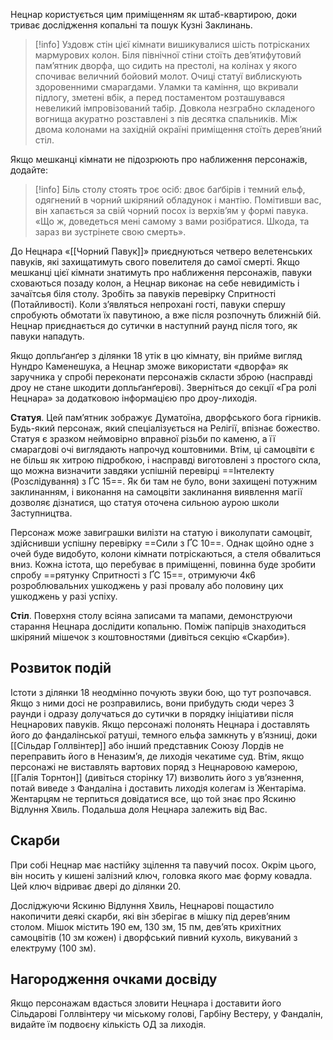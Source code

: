 Нецнар користується цим приміщенням як штаб-квартирою, доки триває дослідження копальні та пошук Кузні Заклинань.
>[!info]
>Уздовж стін цієї кімнати вишикувалися шість потрісканих мармурових колон. Біля північної стіни стоїть дев’ятифутовий пам’ятник дворфа, що сидить на престолі, на колінах у якого спочиває величний бойовий молот. Очиці статуї виблискують здоровенними смарагдами. Уламки та каміння, що вкривали підлогу, зметені вбік, а перед постаментом розташувався невеликий імпровізований табір. Довкола незграбно складеного вогнища акуратно розставлені з пів десятка спальників. Між двома колонами на західній окраїні приміщення стоїть дерев’яний стіл.

Якщо мешканці кімнати не підозрюють про наближення персонажів, додайте:

>[!info]
> Біль столу стоять троє осіб: двоє баґбірів і темний ельф, одягнений в чорний шкіряний обладунок і мантію. Помітивши вас, він хапається за свій чорний посох із верхів’ям у формі павука. «Що ж, доведеться мені самому з вами розібратися. Шкода, та зараз ви зустрінете свою смерть».

До Нецнара «[[Чорний Павук]]» приєднуються четверо велетенських павуків, які захищатимуть свого повелителя до самої смерті. Якщо мешканці цієї кімнати знатимуть про наближення персонажів, павуки сховаються позаду колон, а Нецнар виконає на себе невидимість і зачаїтсья біля столу. Зробіть за павуків перевірку Спритності (Потайливості). Коли з’являться непрохані гості, павуки спершу спробують обмотати їх павутиною, а вже після розпочнуть ближній бій. Нецнар приєднається до сутички в наступний раунд після того, як павуки нападуть.

Якщо допльґанґер з ділянки 18 утік в цю кімнату, він прийме вигляд Нундро Каменешука, а Нецнар зможе використати «дворфа» як заручника у спробі переконати персонажів скласти зброю (насправді дроу не стане шкодити допльґанґерові). Зверніться до секції «Гра ролі Нецнара» за додатковою інформацією про дроу-лиходія.

**Статуя**. Цей пам’ятник зображує Думатоїна, дворфського бога гірників. Будь-який персонаж, який спеціалізується на Релігії, впізнає божество. Статуя є зразком неймовірно вправної різьби по каменю, а її смарагдові очі виглядають напрочуд коштовними. Втім, ці самоцвіти є не більш як хитрою підробкою, і насправді виготовлені з простого скла, що можна визначити завдяки успішній перевірці ==Інтелекту (Розслідування) з ҐС 15==. Як би там не було, вони захищені потужним заклинанням, і виконання на самоцвіти заклинання виявлення магії дозволяє дізнатися, що статуя оточена сильною аурою школи Заступництва.

Персонаж може завиграшки вилізти на статую і виколупати самоцвіт, здійснивши успішну перевірку ==Сили з ҐС 10==. Однак щойно одне з очей буде видобуто, колони кімнати потріскаються, а стеля обвалиться вниз. Кожна істота, що перебуває в приміщенні, повинна буде зробити спробу ==рятунку Спритності з ҐС 15==, отримуючи 4к6 розроблювальних ушкоджень у разі провалу або половину цих ушкоджень у разі успіху.

**Стіл**. Поверхня столу всіяна записами та мапами, демонструючи старання Нецнара дослідити копальню. Поміж папірців знаходиться шкіряний мішечок з коштовностями (дивіться секцію «Скарби»).

## Розвиток подій
Істоти з ділянки 18 неодмінно почують звуки бою, що тут розпочався. Якщо з ними досі не розправились, вони прибудуть сюди через 3 раунди і одразу долучаться до сутички в порядку ініціативи після Нецнарових павуків. Якщо персонажі полонять Нецнара і доставлять його до фандалінської ратуші, темного ельфа замкнуть у в’язниці, доки [[Сільдар Голлвінтер]] або інший представник Союзу Лордів не переправить його в Неназим’я, де лиходія чекатиме суд. Втім, якщо персонажі не виставлять вартових поряд з Нецнаровою камерою, [[Галія Торнтон]] (дивіться сторінку 17) визволить його з ув’язнення, потай виведе з Фандаліна і доставить лиходія колегам із Жентаріма. Жентарцям не терпиться довідатися все, що той знає про Яскиню Відлуння Хвиль. Подальша доля Нецнара залежить від Вас.

## Скарби
При собі Нецнар має настійку зцілення та павучий посох. Окрім цього, він носить у кишені залізний ключ, головка якого має форму ковадла. Цей ключ відриває двері до ділянки 20.

Досліджуючи Яскиню Відлуння Хвиль, Нецнарові пощастило накопичити деякі скарби, які він зберігає в мішку під дерев’яним столом. Мішок містить 190 ем, 130 зм, 15 пм, дев’ять крихітних самоцвітів (10 зм кожен) і дворфський пивний кухоль, викуваний з електруму (100 зм).

## Нагородження очками досвіду
Якщо персонажам вдасться зловити Нецнара і доставити його Сільдарові Голлвінтеру чи міському голові, Гарбіну Вестеру, у Фандалін, видайте їм подвоєну кількість ОД за лиходія.